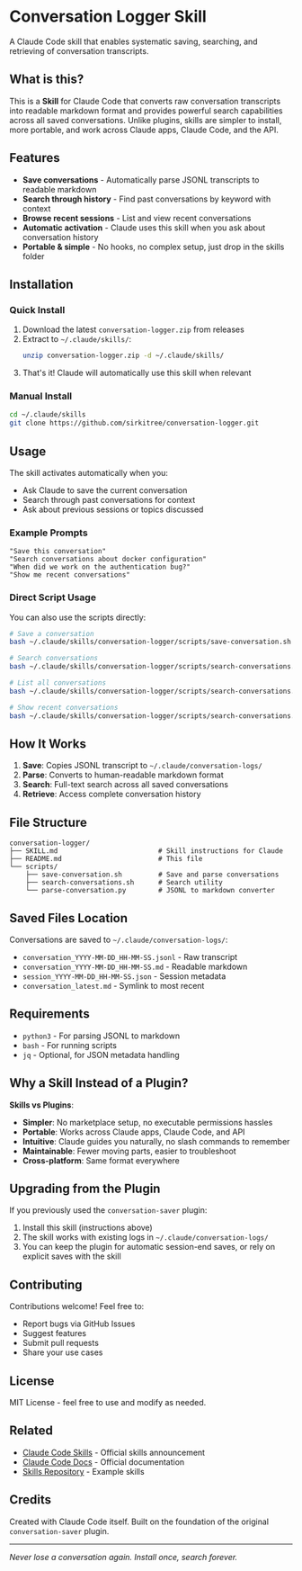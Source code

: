 # Conversation Logger Skill

A Claude Code skill that enables systematic saving, searching, and retrieving of conversation transcripts.

## What is this?

This is a **Skill** for Claude Code that converts raw conversation transcripts into readable markdown format and provides powerful search capabilities across all saved conversations. Unlike plugins, skills are simpler to install, more portable, and work across Claude apps, Claude Code, and the API.

## Features

- **Save conversations** - Automatically parse JSONL transcripts to readable markdown
- **Search through history** - Find past conversations by keyword with context
- **Browse recent sessions** - List and view recent conversations
- **Automatic activation** - Claude uses this skill when you ask about conversation history
- **Portable & simple** - No hooks, no complex setup, just drop in the skills folder

## Installation

### Quick Install

1. Download the latest `conversation-logger.zip` from releases
2. Extract to `~/.claude/skills/`:
   ```bash
   unzip conversation-logger.zip -d ~/.claude/skills/
   ```
3. That's it! Claude will automatically use this skill when relevant

### Manual Install

```bash
cd ~/.claude/skills
git clone https://github.com/sirkitree/conversation-logger.git
```

## Usage

The skill activates automatically when you:
- Ask Claude to save the current conversation
- Search through past conversations for context
- Ask about previous sessions or topics discussed

### Example Prompts

```
"Save this conversation"
"Search conversations about docker configuration"
"When did we work on the authentication bug?"
"Show me recent conversations"
```

### Direct Script Usage

You can also use the scripts directly:

```bash
# Save a conversation
bash ~/.claude/skills/conversation-logger/scripts/save-conversation.sh <transcript-path> [session-id]

# Search conversations
bash ~/.claude/skills/conversation-logger/scripts/search-conversations.sh "search-term"

# List all conversations
bash ~/.claude/skills/conversation-logger/scripts/search-conversations.sh --list

# Show recent conversations
bash ~/.claude/skills/conversation-logger/scripts/search-conversations.sh --recent 5
```

## How It Works

1. **Save**: Copies JSONL transcript to `~/.claude/conversation-logs/`
2. **Parse**: Converts to human-readable markdown format
3. **Search**: Full-text search across all saved conversations
4. **Retrieve**: Access complete conversation history

## File Structure

```
conversation-logger/
├── SKILL.md                         # Skill instructions for Claude
├── README.md                        # This file
└── scripts/
    ├── save-conversation.sh         # Save and parse conversations
    ├── search-conversations.sh      # Search utility
    └── parse-conversation.py        # JSONL to markdown converter
```

## Saved Files Location

Conversations are saved to `~/.claude/conversation-logs/`:
- `conversation_YYYY-MM-DD_HH-MM-SS.jsonl` - Raw transcript
- `conversation_YYYY-MM-DD_HH-MM-SS.md` - Readable markdown
- `session_YYYY-MM-DD_HH-MM-SS.json` - Session metadata
- `conversation_latest.md` - Symlink to most recent

## Requirements

- `python3` - For parsing JSONL to markdown
- `bash` - For running scripts
- `jq` - Optional, for JSON metadata handling

## Why a Skill Instead of a Plugin?

**Skills vs Plugins**:
- **Simpler**: No marketplace setup, no executable permissions hassles
- **Portable**: Works across Claude apps, Claude Code, and API
- **Intuitive**: Claude guides you naturally, no slash commands to remember
- **Maintainable**: Fewer moving parts, easier to troubleshoot
- **Cross-platform**: Same format everywhere

## Upgrading from the Plugin

If you previously used the `conversation-saver` plugin:
1. Install this skill (instructions above)
2. The skill works with existing logs in `~/.claude/conversation-logs/`
3. You can keep the plugin for automatic session-end saves, or rely on explicit saves with the skill

## Contributing

Contributions welcome! Feel free to:
- Report bugs via GitHub Issues
- Suggest features
- Submit pull requests
- Share your use cases

## License

MIT License - feel free to use and modify as needed.

## Related

- [Claude Code Skills](https://www.anthropic.com/news/skills) - Official skills announcement
- [Claude Code Docs](https://docs.claude.com/en/docs/claude-code) - Official documentation
- [Skills Repository](https://github.com/anthropics/skills) - Example skills

## Credits

Created with Claude Code itself. Built on the foundation of the original `conversation-saver` plugin.

---

*Never lose a conversation again. Install once, search forever.*
